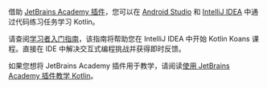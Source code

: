 [//]: # (title: 使用 JetBrains Academy 插件学习 Kotlin)

借助 [JetBrains Academy 插件](https://plugins.jetbrains.com/plugin/10081-jetbrains-academy)，您可以在 [Android Studio](https://developer.android.com/studio) 和 [IntelliJ IDEA](https://www.jetbrains.com/idea/) 中通过代码练习任务学习 Kotlin。

请查阅[学习者入门指南](https://plugins.jetbrains.com/plugin/10081-jetbrains-academy/docs/learner-start-guide.html?section=Kotlin%20Koans)，该指南将帮助您在 IntelliJ IDEA 中开始 Kotlin Koans 课程。直接在 IDE 中解决交互式编程挑战并获得即时反馈。

如果您想将 JetBrains Academy 插件用于教学，请阅读[使用 JetBrains Academy 插件教学 Kotlin](edu-tools-educator.md)。